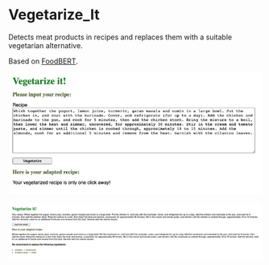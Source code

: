 # Vegetarize_It

Detects meat products in recipes and replaces them with a suitable vegetarian alternative.

Based on [FoodBERT](https://github.com/ChantalMP/Exploiting-Food-Embeddings-for-Ingredient-Substitution).

![](imgs/demo1.png)

![](imgs/demo2.png)